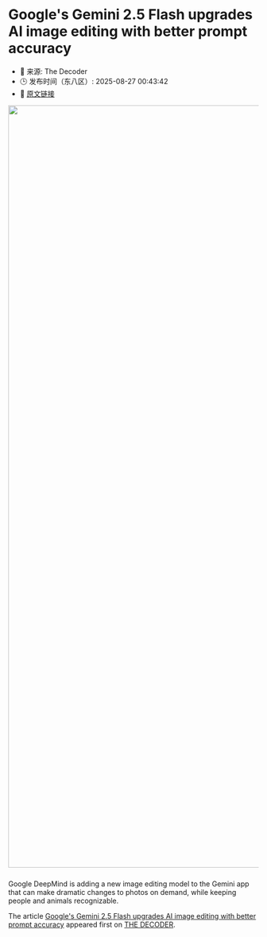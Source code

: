 # Google's Gemini 2.5 Flash upgrades AI image editing with better prompt accuracy
- 📅 来源: The Decoder
- 🕒 发布时间（东八区）: 2025-08-27 00:43:42
- 🔗 [原文链接](https://the-decoder.com/googles-gemini-2-5-flash-upgrades-ai-image-editing-with-better-prompt-accuracy/)

<p><img alt="" class="attachment-full size-full wp-post-image" height="910" src="https://the-decoder.com/wp-content/uploads/2025/08/image_banana_max-e1756226611909.png" style="height: auto; margin-bottom: 10px;" width="1536" /></p>
<p>        Google DeepMind is adding a new image editing model to the Gemini app that can make dramatic changes to photos on demand, while keeping people and animals recognizable.</p>
<p>The article <a href="https://the-decoder.com/googles-gemini-2-5-flash-upgrades-ai-image-editing-with-better-prompt-accuracy/">Google&#039;s Gemini 2.5 Flash upgrades AI image editing with better prompt accuracy</a> appeared first on <a href="https://the-decoder.com">THE DECODER</a>.</p>